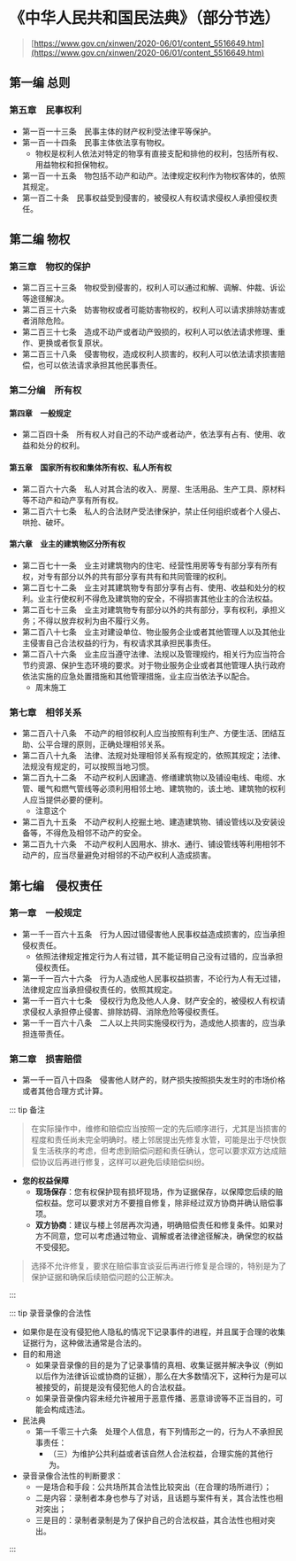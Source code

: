 # 《中华人民共和国民法典》（部分节选）

> [https://www.gov.cn/xinwen/2020-06/01/content_5516649.htm](https://www.gov.cn/xinwen/2020-06/01/content_5516649.htm)

## 第一编 总则

### 第五章　民事权利

- 第一百一十三条　民事主体的财产权利受法律平等保护。
- 第一百一十四条　民事主体依法享有物权。
  - 物权是权利人依法对特定的物享有直接支配和排他的权利，包括所有权、用益物权和担保物权。
- 第一百一十五条　物包括不动产和动产。法律规定权利作为物权客体的，依照其规定。
- 第一百二十条　民事权益受到侵害的，被侵权人有权请求侵权人承担侵权责任。

## 第二编 物权

### 第三章　物权的保护

- 第二百三十三条　物权受到侵害的，权利人可以通过和解、调解、仲裁、诉讼等途径解决。
- 第二百三十六条　妨害物权或者可能妨害物权的，权利人可以请求排除妨害或者消除危险。
- 第二百三十七条　造成不动产或者动产毁损的，权利人可以依法请求修理、重作、更换或者恢复原状。
- 第二百三十八条　侵害物权，造成权利人损害的，权利人可以依法请求损害赔偿，也可以依法请求承担其他民事责任。

### 第二分编　所有权

#### 第四章　一般规定

- 第二百四十条　所有权人对自己的不动产或者动产，依法享有占有、使用、收益和处分的权利。

#### 第五章　国家所有权和集体所有权、私人所有权

- 第二百六十六条　私人对其合法的收入、房屋、生活用品、生产工具、原材料等不动产和动产享有所有权。
- 第二百六十七条　私人的合法财产受法律保护，禁止任何组织或者个人侵占、哄抢、破坏。

#### 第六章　业主的建筑物区分所有权

- 第二百七十一条　业主对建筑物内的住宅、经营性用房等专有部分享有所有权，对专有部分以外的共有部分享有共有和共同管理的权利。
- 第二百七十二条　业主对其建筑物专有部分享有占有、使用、收益和处分的权利。业主行使权利不得危及建筑物的安全，不得损害其他业主的合法权益。
- 第二百七十三条　业主对建筑物专有部分以外的共有部分，享有权利，承担义务；不得以放弃权利为由不履行义务。
- 第二百八十七条　业主对建设单位、物业服务企业或者其他管理人以及其他业主侵害自己合法权益的行为，有权请求其承担民事责任。
- 第二百八十六条　业主应当遵守法律、法规以及管理规约，相关行为应当符合节约资源、保护生态环境的要求。对于物业服务企业或者其他管理人执行政府依法实施的应急处置措施和其他管理措施，业主应当依法予以配合。
  - 周末施工

### 第七章　相邻关系

- 第二百八十八条　不动产的相邻权利人应当按照有利生产、方便生活、团结互助、公平合理的原则，正确处理相邻关系。
- 第二百八十九条　法律、法规对处理相邻关系有规定的，依照其规定；法律、法规没有规定的，可以按照当地习惯。
- 第二百九十二条　不动产权利人因建造、修缮建筑物以及铺设电线、电缆、水管、暖气和燃气管线等必须利用相邻土地、建筑物的，该土地、建筑物的权利人应当提供必要的便利。
  - 注意这个
- 第二百九十五条　不动产权利人挖掘土地、建造建筑物、铺设管线以及安装设备等，不得危及相邻不动产的安全。
- 第二百九十六条　不动产权利人因用水、排水、通行、铺设管线等利用相邻不动产的，应当尽量避免对相邻的不动产权利人造成损害。

## 第七编　侵权责任

### 第一章　一般规定

- 第一千一百六十五条　行为人因过错侵害他人民事权益造成损害的，应当承担侵权责任。
  - 依照法律规定推定行为人有过错，其不能证明自己没有过错的，应当承担侵权责任。
- 第一千一百六十六条　行为人造成他人民事权益损害，不论行为人有无过错，法律规定应当承担侵权责任的，依照其规定。
- 第一千一百六十七条　侵权行为危及他人人身、财产安全的，被侵权人有权请求侵权人承担停止侵害、排除妨碍、消除危险等侵权责任。
- 第一千一百六十八条　二人以上共同实施侵权行为，造成他人损害的，应当承担连带责任。

### 第二章　损害赔偿

- 第一千一百八十四条　侵害他人财产的，财产损失按照损失发生时的市场价格或者其他合理方式计算。

::: tip 备注

> 在实际操作中，维修和赔偿应当按照一定的先后顺序进行，尤其是当损害的程度和责任尚未完全明确时。楼上邻居提出先修复水管，可能是出于尽快恢复生活秩序的考虑，但考虑到赔偿问题和责任确认，您可以要求双方达成赔偿协议后再进行修复，这样可以避免后续赔偿纠纷。

- **您的权益保障**
  - **现场保存**：您有权保护现有损坏现场，作为证据保存，以保障您后续的赔偿权益。您可以要求对方不要擅自修复，除非经过双方协商并确认赔偿事项。
  - **双方协商**：建议与楼上邻居再次沟通，明确赔偿责任和修复条件。如果对方不同意，您可以考虑通过物业、调解或者法律途径解决，确保您的权益不受侵犯。

> 选择不允许修复，要求在赔偿事宜谈妥后再进行修复是合理的，特别是为了保护证据和确保后续赔偿问题的公正解决。

:::

::: tip 录音录像的合法性

- 如果你是在没有侵犯他人隐私的情况下记录事件的进程，并且属于合理的收集证据行为，这种做法通常是合法的。
- 目的和用途
  - 如果录音录像的目的是为了记录事情的真相、收集证据并解决争议（例如以后作为法律诉讼或协商的证据），那么在大多数情况下，这种行为是可以被接受的，前提是没有侵犯他人的合法权益。
  - 如果录音录像内容未经允许被用于恶意传播、恶意诽谤等不正当目的，可能会构成违法。
- 民法典
  - 第一千零三十六条　处理个人信息，有下列情形之一的，行为人不承担民事责任：
    - （三）为维护公共利益或者该自然人合法权益，合理实施的其他行为。
- 录音录像合法性的判断要求：
  - 一是场合和手段：公共场所其合法性比较突出（在合理的场所进行）；
  - 二是内容：录制者本身也参与了对话，且话题与案件有关，其合法性也相对突出；
  - 三是目的：录制者录制是为了保护自己的合法权益，其合法性也相对突出。

:::
